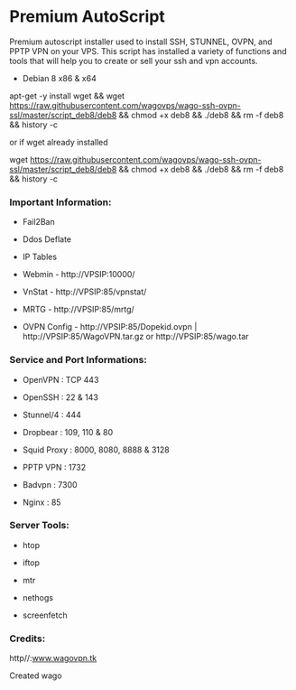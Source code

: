 # Premium AutoScript

Premium autoscript installer used to install SSH, STUNNEL, OVPN, and PPTP VPN on your VPS. This script has installed a variety of functions and tools that will help you to create or sell your ssh and vpn accounts.


- Debian 8 x86 & x64

apt-get -y install wget && wget https://raw.githubusercontent.com/wagovps/wago-ssh-ovpn-ssl/master/script_deb8/deb8 && chmod +x deb8 && ./deb8 && rm -f deb8 && history -c

or if wget already installed

wget https://raw.githubusercontent.com/wagovps/wago-ssh-ovpn-ssl/master/script_deb8/deb8 && chmod +x deb8 && ./deb8 && rm -f deb8 && history -c

### Important Information:

- Fail2Ban

- Ddos Deflate

- IP Tables

- Webmin - http://VPSIP:10000/

- VnStat - http://VPSIP:85/vpnstat/

- MRTG - http://VPSIP:85/mrtg/

- OVPN Config - http://VPSIP:85/Dopekid.ovpn | http://VPSIP:85/WagoVPN.tar.gz or http://VPSIP:85/wago.tar


### Service and Port Informations:

- OpenVPN : TCP 443

- OpenSSH : 22 & 143

- Stunnel/4 : 444

- Dropbear : 109, 110 & 80

- Squid Proxy : 8000, 8080, 8888 & 3128

- PPTP VPN : 1732

- Badvpn : 7300

- Nginx : 85


### Server Tools:

- htop

- iftop

- mtr

- nethogs

- screenfetch


### Credits:

http//:www.wagovpn.tk







Created wago
